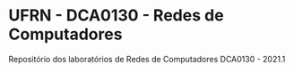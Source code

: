 # UFRN - DCA0130 - Redes de Computadores

Repositório dos laboratórios de Redes de Computadores DCA0130 - 2021.1
